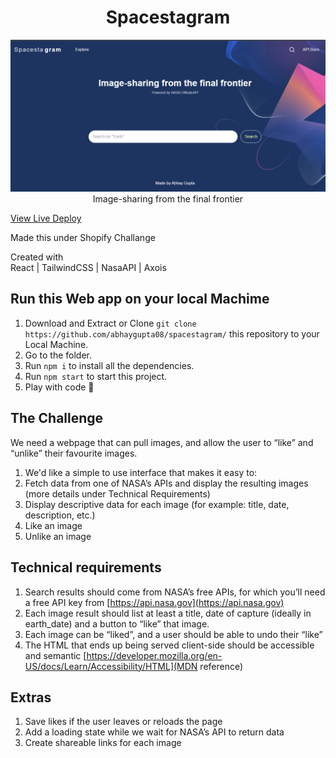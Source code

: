 <center>
  <h1>Spacestagram</h1>
<img src='./metadata/ss.png' alt='' />
Image-sharing from the final frontier
  </center>
 
 <a href='https://spacestagram-abhay.netlify.app/'>View Live Deploy</a> 
 <p>Made this under Shopify Challange</p>
 Created with 
 <br/>React | TailwindCSS | NasaAPI | Axois
 
 ## Run this Web app on your local Machime 
 1. Download and Extract or Clone ```git clone https://github.com/abhaygupta08/spacestagram/``` this repository to your Local Machine.
 2. Go to the folder.
 3. Run ```npm i``` to install all the dependencies.
 4. Run ```npm start``` to start this project.
 5. Play with code 🧐
 
 
## The Challenge
We need a webpage that can pull images, and allow the user to “like” and “unlike” their favourite images.
1. We'd like a simple to use interface that makes it easy to:
2. Fetch data from one of NASA’s APIs and display the resulting images (more details under Technical Requirements)
3. Display descriptive data for each image (for example: title, date, description, etc.)
4. Like an image
5. Unlike an image
## Technical requirements
1. Search results should come from NASA’s free APIs, for which you’ll need a free API key from [https://api.nasa.gov](https://api.nasa.gov)
2. Each image result should list at least a title, date of capture (ideally in earth_date) and a button to “like” that image.
3. Each image can be “liked”, and a user should be able to undo their “like”
4. The HTML that ends up being served client-side should be accessible and semantic [https://developer.mozilla.org/en-US/docs/Learn/Accessibility/HTML](MDN reference)

## Extras
1. Save likes if the user leaves or reloads the page
2. Add a loading state while we wait for NASA’s API to return data
3. Create shareable links for each image
